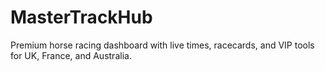 # MasterTrackHub
Premium horse racing dashboard with live times, racecards, and VIP tools for UK, France, and Australia.
